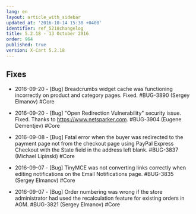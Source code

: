 ```yaml
---
lang: en
layout: article_with_sidebar
updated_at: '2016-10-14 15:38 +0400'
identifier: ref_5218changelog
title: 5.2.18 - 13 October 2016
order: 964
published: true
version: X-Cart 5.2.18
---
```

## Fixes

*   2016-09-20 - [Bug] Breadcrumbs widget cache was functioning incorrectly on product and category pages. Fixed. #BUG-3890 (Sergey Elmanov) #Core

*   2016-09-20 - [Bug] "Open Redirection Vulnerability" security issue. Fixed. Thanks to https://www.netsparker.com. #BUG-3904 (Eugene Dementjev) #Core

*   2016-09-08 - [Bug] Fatal error when the buyer was redirected to the payment page not from the checkout page using PayPal Express Checkout with the State field in the address left blank. #BUG-3837 (Michael Lipinski) #Core

*   2016-09-07 - [Bug] TinyMCE was not converting links correctly when editing notifications on the Email Notifications page. #BUG-3835 (Sergey Elmanov) #Core

*   2016-09-07 - [Bug] Order numbering was wrong if the store administrator had used the recalculation feature for existing orders in AOM. #BUG-3821 (Sergey Elmanov) #Core
